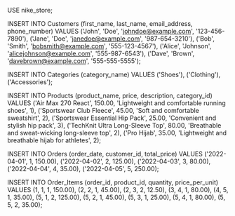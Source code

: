USE nike_store;

INSERT INTO Customers (first_name, last_name, email_address, phone_number)
VALUES ('John', 'Doe', 'johndoe@example.com', '123-456-7890'),
       ('Jane', 'Doe', 'janedoe@example.com', '987-654-3210'),
       ('Bob', 'Smith', 'bobsmith@example.com', '555-123-4567'),
       ('Alice', 'Johnson', 'alicejohnson@example.com', '555-987-6543'),
       ('Dave', 'Brown', 'davebrown@example.com', '555-555-5555');

INSERT INTO Categories (category_name)
VALUES ('Shoes'),
       ('Clothing'),
       ('Accessories');

INSERT INTO Products (product_name, price, description, category_id)
VALUES ('Air Max 270 React', 150.00, 'Lightweight and comfortable running shoes', 1),
       ('Sportswear Club Fleece', 45.00, 'Soft and comfortable sweatshirt', 2),
       ('Sportswear Essential Hip Pack', 25.00, 'Convenient and stylish hip pack', 3),
       ('TechKnit Ultra Long-Sleeve Top', 80.00, 'Breathable and sweat-wicking long-sleeve top', 2),
       ('Pro Hijab', 35.00, 'Lightweight and breathable hijab for athletes', 2);

INSERT INTO Orders (order_date, customer_id, total_price)
VALUES ('2022-04-01', 1, 150.00),
       ('2022-04-02', 2, 125.00),
       ('2022-04-03', 3, 80.00),
       ('2022-04-04', 4, 35.00),
       ('2022-04-05', 5, 250.00);

INSERT INTO Order_Items (order_id, product_id, quantity, price_per_unit)
VALUES (1, 1, 1, 150.00),
       (2, 2, 1, 45.00),
       (2, 3, 2, 12.50),
       (3, 4, 1, 80.00),
       (4, 5, 1, 35.00),
       (5, 1, 2, 125.00),
       (5, 2, 1, 45.00),
       (5, 3, 1, 25.00),
       (5, 4, 1, 80.00),
       (5, 5, 2, 35.00);
